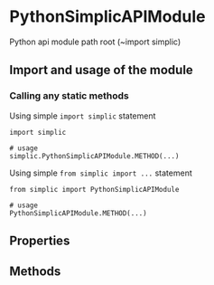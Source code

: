 PythonSimplicAPIModule
===

Python api module path root (~import simplic)


## Import and usage of the module
### Calling any static methods
Using simple `import simplic` statement
```
import simplic

# usage
simplic.PythonSimplicAPIModule.METHOD(...)
```
Using simple `from simplic import ...` statement
```
from simplic import PythonSimplicAPIModule

# usage
PythonSimplicAPIModule.METHOD(...)
```


## Properties

## Methods
